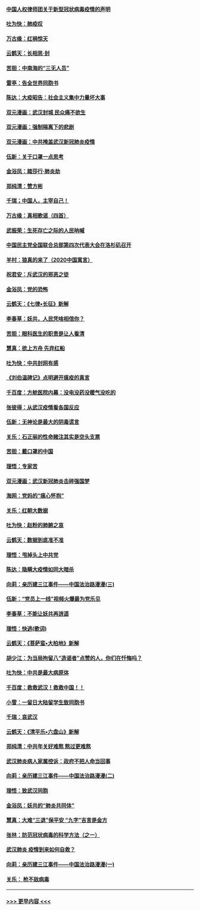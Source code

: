 #### [中国人权律师团关于新型冠状病毒疫情的声明](../pages/nsc993/n11864249.md?t=02130244) 
#### [吐为快：肺疫叹](../pages/nsc993/n11864027.md?t=02130244) 
#### [万古缘：红祸惊天](../pages/nsc993/n11864079.md?t=02130244) 
#### [云鹤天：长相思‧封](../pages/nsc993/n11864006.md?t=02130244) 
#### [苦胆：中南海的“三无人员”](../pages/nsc993/n11862997.md?t=02130244) 
#### [雷亭：告全世界同胞书](../pages/nsc993/n11862572.md?t=02130244) 
#### [陈达：大疫昭告：社会主义集中力量坏大事](../pages/nsc993/n11859419.md?t=02130244) 
#### [双元漫画：武汉封城 民众痛不欲生](../pages/nsc993/n11859287.md?t=02130244) 
#### [双元漫画：强制隔离下的悲剧](../pages/nsc993/n11859244.md?t=02130244) 
#### [双元漫画：中共掩盖武汉新冠肺炎疫情](../pages/nsc993/n11858249.md?t=02130244) 
#### [伍新：关于口罩一点思考](../pages/nsc993/n11859195.md?t=02130244) 
#### [金浴凤：踏莎行‧肺炎劫](../pages/nsc993/n11858227.md?t=02130244) 
#### [郑纯清：赞方彬](../pages/nsc993/n11856803.md?t=02130244) 
#### [千瑞；中国人，主宰自己！](../pages/nsc993/n11856793.md?t=02130244) 
#### [万古缘：真相歌谣（四首）](../pages/nsc993/n11856263.md?t=02130244) 
#### [武振荣：生死存亡之际的人民呐喊](../pages/nsc993/n11856256.md?t=02130244) 
#### [中国民主党全国联合总部第四次代表大会在洛杉矶召开](../pages/nsc993/n11856344.md?t=02130244) 
#### [羊村：狼真的来了（2020中国寓言）](../pages/nsc993/n11856229.md?t=02130244) 
#### [祝君安：斥武汉的邪恶之徒](../pages/nsc993/n11855861.md?t=02130244) 
#### [金浴凤：党的恐怖](../pages/nsc993/n11855849.md?t=02130244) 
#### [云鹤天：《七律▪长征》新解](../pages/nsc993/n11855479.md?t=02130244) 
#### [李春草：妖共，人民凭啥相信你？](../pages/nsc993/n11855196.md?t=02130244) 
#### [苦胆：眼科医生的职责是让人看清](../pages/nsc993/n11853840.md?t=02130244) 
#### [慧真：欲上方舟 先弃红船](../pages/nsc993/n11853483.md?t=02130244) 
#### [吐为快：中共封网有感](../pages/nsc993/n11852575.md?t=02130244) 
#### [《刘伯温碑记》点明避开瘟疫的真言](../pages/nsc993/n11852128.md?t=02130244) 
#### [千百度：方舱医院内幕：没电没药没暖气没吃的](../pages/nsc993/n11850211.md?t=02130244) 
#### [张彼得：从武汉疫情看各国反应](../pages/nsc993/n11850102.md?t=02130244) 
#### [伍新：无神论是最大的阴毒谎言](../pages/nsc993/n11846129.md?t=02130244) 
#### [关乐：石正丽的性命赌注其实是空头支票](../pages/nsc993/n11846109.md?t=02130244) 
#### [苦胆：戴口罩的中国](../pages/nsc993/n11845576.md?t=02130244) 
#### [理悟：专家苦](../pages/nsc993/n11845564.md?t=02130244) 
#### [双元漫画：武汉新冠肺炎击碎强国梦](../pages/nsc993/n11843320.md?t=02130244) 
#### [海网：党妈的“瘟心怀抱”](../pages/nsc993/n11840740.md?t=02130244) 
#### [关乐：红朝大数据](../pages/nsc993/n11840675.md?t=02130244) 
#### [吐为快：赵粉的肺腑之哀](../pages/nsc993/n11840618.md?t=02130244) 
#### [云鹤天：数据到底准不准](../pages/nsc993/n11840325.md?t=02130244) 
#### [理悟：甩掉头上中共党](../pages/nsc993/n11838826.md?t=02130244) 
#### [陈达：隐瞒大疫情如同大暗杀](../pages/nsc993/n11838771.md?t=02130244) 
#### [向莉：亲历建三江事件——中国法治路漫漫(三)](../pages/nsc993/n11831825.md?t=02130244) 
#### [伍新：“党员上一线”视频火爆最为党乐见](../pages/nsc993/n11838200.md?t=02130244) 
#### [李春草：不能让妖共再逍遥](../pages/nsc993/n11838102.md?t=02130244) 
#### [理悟：快逃(歌词)](../pages/nsc993/n11838083.md?t=02130244) 
#### [云鹤天：《菩萨蛮▪大柏地》新解](../pages/nsc993/n11838059.md?t=02130244) 
#### [胡少江：为当局拘留八“造谣者”点赞的人，你们在忏悔吗？](../pages/nsc993/n11836801.md?t=02130244) 
#### [吐为快：中共是最大病原体](../pages/nsc993/n11836748.md?t=02130244) 
#### [千百度：救救武汉！救救中国！！](../pages/nsc993/n11836145.md?t=02130244) 
#### [小雪：一留日大陆留学生致同胞书](../pages/nsc993/n11834624.md?t=02130244) 
#### [千瑞：哀武汉](../pages/nsc993/n11833647.md?t=02130244) 
#### [云鹤天：《清平乐▪六盘山》新解](../pages/nsc993/n11833611.md?t=02130244) 
#### [郑纯清：中共年关好难熬 熬过更难熬](../pages/nsc993/n11833489.md?t=02130244) 
#### [武汉肺炎病人家属控诉：政府不把人命当回事](../pages/nsc993/n11833205.md?t=02130244) 
#### [向莉：亲历建三江事件——中国法治路漫漫(二)](../pages/nsc993/n11829102.md?t=02130244) 
#### [理悟：致武汉同胞](../pages/nsc993/n11831522.md?t=02130244) 
#### [金浴凤：妖共的“肺炎共同体”](../pages/nsc993/n11829448.md?t=02130244) 
#### [慧真：大难“三退”保平安 “九字”吉言是金方](../pages/nsc993/n11829501.md?t=02130244) 
#### [张林：防范冠状病毒的科学方法（之一）](../pages/nsc993/n11828618.md?t=02130244) 
#### [武汉肺炎 疫情到来如何自救？](../pages/nsc993/n11827632.md?t=02130244) 
#### [向莉：亲历建三江事件——中国法治路漫漫(一)](../pages/nsc993/n11827190.md?t=02130244) 
#### [关乐： 枪不敌病毒](../pages/nsc993/n11826746.md?t=02130244) 

----
#### [ >>> 更早内容 <<< ](../indexes/nsc993-earlier.md)
